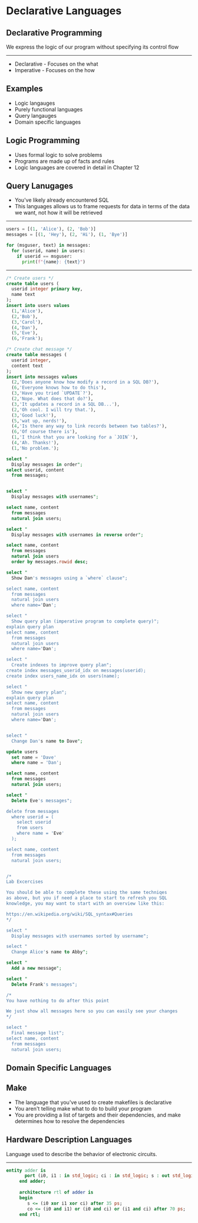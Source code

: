 Declarative Languages
=====================

Declarative Programming
-----------------------

We express the logic of our program without specifying its control flow

---

- Declarative - Focuses on the what
- Imperative - Focuses on the how

Examples
--------

- Logic langauges
- Purely functional languages
- Query langauges
- Domain specific languages

Logic Programming
-----------------

- Uses formal logic to solve problems
- Programs are made up of facts and rules
- Logic languages are covered in detail in Chapter 12

Query Lanugages
---------------

- You've likely already encountered SQL
- This languages allows us to frame requests for data in terms of the data we want, not how it will be retrieved

---

```python
users = [(1, 'Alice'), (2, 'Bob')]
messages = [(1, 'Hey'), (2, 'Hi'), (1, 'Bye')]

for (msguser, text) in messages:
  for (userid, name) in users:
    if userid == msguser:
      print(f"{name}: {text}")
```

---

```sql
/* Create users */
create table users (
  userid integer primary key,
  name text
);
insert into users values 
  (1,'Alice'), 
  (2,'Bob'),
  (3,'Carol'),
  (4,'Dan'),
  (5,'Eve'),
  (6,'Frank');

/* Create chat message */
create table messages (
  userid integer,
  content text
);
insert into messages values 
  (2,'Does anyone know how modify a record in a SQL DB?'),
  (6,'Everyone knows how to do this'),
  (3,'Have you tried `UPDATE`?'),
  (2,'Nope. What does that do?'),
  (3,'It updates a record in a SQL DB...'),
  (2,'Oh cool. I will try that.'),
  (3,'Good luck!'),
  (5,'wat up, nerds!'),
  (4,'Is there any way to link records between two tables?'),
  (6,'Of course there is'),
  (1,'I think that you are looking for a `JOIN`'),
  (4,'Ah. Thanks!'),
  (1,'No problem.');

select "
  Display messages in order";
select userid, content 
  from messages;


select "
  Display messages with usernames";

select name, content 
  from messages 
  natural join users;

select "
  Display messages with usernames in reverse order";

select name, content 
  from messages 
  natural join users
  order by messages.rowid desc;

select "
  Show Dan's messages using a `where` clause";

select name, content 
  from messages 
  natural join users
  where name='Dan';

select "
  Show query plan (imperative program to complete query)";
explain query plan
select name, content 
  from messages 
  natural join users
  where name='Dan';

select "
  Create indexes to improve query plan";
create index messages_userid_idx on messages(userid);
create index users_name_idx on users(name);

select "
  Show new query plan";
explain query plan
select name, content 
  from messages 
  natural join users
  where name='Dan';


select "
  Change Dan's name to Dave";

update users
  set name = 'Dave'
  where name = 'Dan';

select name, content 
  from messages 
  natural join users;

select "
  Delete Eve's messages";

delete from messages
  where userid = (
    select userid 
    from users 
    where name = 'Eve'
  );

select name, content 
  from messages 
  natural join users;


/* 
Lab Excercises 

You should be able to complete these using the same techniqes
as above, but you if need a place to start to refresh you SQL
knowledge, you may want to start with an overview like this:

https://en.wikipedia.org/wiki/SQL_syntax#Queries
*/

select "
  Display messages with usernames sorted by username";

select "
  Change Alice's name to Abby";

select "
  Add a new message";

select "
  Delete Frank's messages";

/* 
You have nothing to do after this point

We just show all messages here so you can easily see your changes
*/

select "
  Final message list";
select name, content 
  from messages 
  natural join users;
```

Domain Specific Languages
-------------------------

Make
----

- The language that you've used to create makefiles is declarative
- You aren't telling make what to do to build your program
- You are providing a list of targets and their dependencies, and make determines how to resolve the dependencies

Hardware Description Languages
------------------------------

Language used to describe the behavior of electronic circuits.

---

```vhdl
entity adder is
       port (i0, i1 : in std_logic; ci : in std_logic; s : out std_logic; co : out std_logic);
     end adder;
     
     architecture rtl of adder is
     begin
        s <= (i0 xor i1 xor ci) after 35 ps;
        co <= (i0 and i1) or (i0 and ci) or (i1 and ci) after 70 ps;
     end rtl;
```
